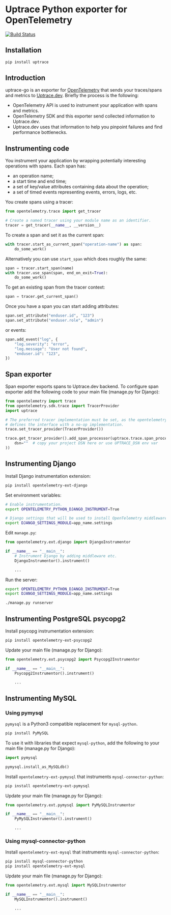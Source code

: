 # Uptrace Python exporter for OpenTelemetry

[![Build Status](https://travis-ci.org/uptrace/uptrace-python.svg?branch=master)](https://travis-ci.org/uptrace/uptrace-python)

## Installation

```bash
pip install uptrace
```

## Introduction

uptrace-go is an exporter for [OpenTelemetry](https://opentelemetry.io/) that
sends your traces/spans and metrics to [Uptrace.dev](https://uptrace.dev).
Briefly the process is the following:

- OpenTelemetry API is used to instrument your application with spans and
  metrics.
- OpenTelemetry SDK and this exporter send collected information to Uptrace.dev.
- Uptrace.dev uses that information to help you pinpoint failures and find
  performance bottlenecks.

## Instrumenting code

You instrument your application by wrapping potentially interesting operations
with spans. Each span has:

- an operation name;
- a start time and end time;
- a set of key/value attributes containing data about the operation;
- a set of timed events representing events, errors, logs, etc.

You create spans using a tracer:

```python
from opentelemetry.trace import get_tracer

# Create a named tracer using your module name as an identifier.
tracer = get_tracer(__name__, __version__)
```

To create a span and set it as the current span:

```python
with tracer.start_as_current_span("operation-name") as span:
    do_some_work()
```

Alternatively you can use `start_span` which does roughly the same:

```python
span = tracer.start_span(name)
with tracer.use_span(span, end_on_exit=True):
    do_some_work()
```

To get an existing span from the tracer context:

```python
span = tracer.get_current_span()
```

Once you have a span you can start adding attributes:

```python
span.set_attribute("enduser.id", "123")
span.set_attribute("enduser.role", "admin")
```

or events:

```python
span.add_event("log", {
    "log.severity": "error",
    "log.message": "User not found",
    "enduser.id": "123",
})
```

## Span exporter

Span exporter exports spans to Uptrace.dev backend. To configure span exporter
add the following code to your main file (manage.py for Django):

```python
from opentelemetry import trace
from opentelemetry.sdk.trace import TracerProvider
import uptrace

# The preferred tracer implementation must be set, as the opentelemetry-api
# defines the interface with a no-op implementation.
trace.set_tracer_provider(TracerProvider())

trace.get_tracer_provider().add_span_processor(uptrace.trace.span_processor(
    dsn=""  # copy your project DSN here or use UPTRACE_DSN env var
))
```

## Instrumenting Django

Install Django instrumentation extension:

```bash
pip install opentelemetry-ext-django
```

Set environment variables:

```bash
# Enable instrumentation.
export OPENTELEMETRY_PYTHON_DJANGO_INSTRUMENT=True

# Django settings that will be used to install OpenTelemetry middleware.
export DJANGO_SETTINGS_MODULE=app_name.settings
```

Edit `manage.py`:

```python
from opentelemetry.ext.django import DjangoInstrumentor

if __name__ == "__main__":
    # Instrument Django by adding middleware etc.
    DjangoInstrumentor().instrument()

    ...
```

Run the server:

```bash
export OPENTELEMETRY_PYTHON_DJANGO_INSTRUMENT=True
export DJANGO_SETTINGS_MODULE=app_name.settings

./manage.py runserver
```

## Instrumenting PostgreSQL psycopg2

Install psycopg instrumentation extension:

```bash
pip install opentelemetry-ext-psycopg2
```

Update your main file (manage.py for Django):

```python
from opentelemetry.ext.psycopg2 import Psycopg2Instrumentor

if __name__ == "__main__":
    Psycopg2Instrumentor().instrument()

    ...
```

## Instrumenting MySQL

### Using pymysql

`pymysql` is a Python3 compatible replacement for `mysql-python`.

```bash
pip install PyMySQL
```

To use it with libraries that expect `mysql-python`, add the following to your
main file (manage.py for Django):

```python
import pymysql

pymysql.install_as_MySQLdb()
```

Install `opentelemetry-ext-pymysql` that instruments `mysql-connector-python`:

```bash
pip install opentelemetry-ext-pymysql
```

Update your main file (manage.py for Django):

```python
from opentelemetry.ext.pymysql import PyMySQLInstrumentor

if __name__ == "__main__":
    PyMySQLInstrumentor().instrument()

    ...
```

### Using mysql-connector-python

Install `opentelemetry-ext-mysql` that instruments `mysql-connector-python`:

```bash
pip install mysql-connector-python
pip install opentelemetry-ext-mysql
```

Update your main file (manage.py for Django):

```python
from opentelemetry.ext.mysql import MySQLInstrumentor

if __name__ == "__main__":
    MySQLInstrumentor().instrument()

    ...
```
